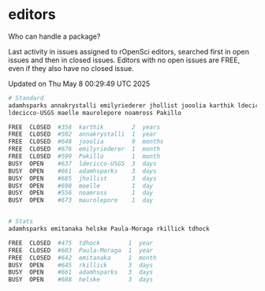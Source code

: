 # editors

Who can handle a package?

Last activity in issues assigned to rOpenSci editors, searched first in open
issues and then in closed issues. Editors with no open issues are FREE, even if
they also have no closed issue.


Updated on Thu May 8 00:29:49 UTC 2025

```bash
# Standard
adamhsparks annakrystalli emilyriederer jhollist jooolia karthik ldecicco
ldecicco-USGS maelle maurolepore noamross Pakillo

FREE  CLOSED  #358  karthik        2  years
FREE  CLOSED  #502  annakrystalli  1  year
FREE  CLOSED  #648  jooolia        9  months
FREE  CLOSED  #676  emilyriederer  1  month
FREE  CLOSED  #599  Pakillo        1  month
BUSY  OPEN    #637  ldecicco-USGS  3  days
BUSY  OPEN    #661  adamhsparks    3  days
BUSY  OPEN    #685  jhollist       3  days
BUSY  OPEN    #698  maelle         1  day
BUSY  OPEN    #556  noamross       1  day
BUSY  OPEN    #673  maurolepore    1  day


# Stats
adamhsparks emitanaka helske Paula-Moraga rkillick tdhock

FREE  CLOSED  #475  tdhock        1  year
FREE  CLOSED  #603  Paula-Moraga  1  year
FREE  CLOSED  #642  emitanaka     1  month
BUSY  OPEN    #645  rkillick      3  days
BUSY  OPEN    #661  adamhsparks   3  days
BUSY  OPEN    #688  helske        3  days
```
